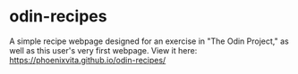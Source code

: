 # odin-recipes

A simple recipe webpage designed for an exercise in "The Odin Project," as well as this user's very first webpage. View it here: https://phoenixvita.github.io/odin-recipes/